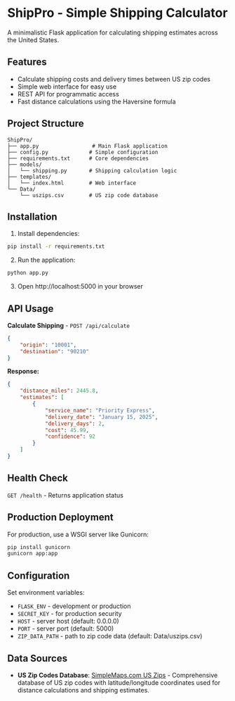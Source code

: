 # ShipPro - Simple Shipping Calculator

A minimalistic Flask application for calculating shipping estimates across the United States.

## Features

- Calculate shipping costs and delivery times between US zip codes
- Simple web interface for easy use
- REST API for programmatic access
- Fast distance calculations using the Haversine formula

## Project Structure

```
ShipPro/
├── app.py                 # Main Flask application
├── config.py             # Simple configuration
├── requirements.txt      # Core dependencies
├── models/
│   └── shipping.py       # Shipping calculation logic
├── templates/
│   └── index.html        # Web interface
└── Data/
    └── uszips.csv        # US zip code database
```

## Installation

1. Install dependencies:
```bash
pip install -r requirements.txt
```

2. Run the application:
```bash
python app.py
```

3. Open http://localhost:5000 in your browser

## API Usage

**Calculate Shipping** - `POST /api/calculate`

```json
{
    "origin": "10001",
    "destination": "90210"
}
```

**Response:**
```json
{
    "distance_miles": 2445.8,
    "estimates": [
        {
            "service_name": "Priority Express",
            "delivery_date": "January 15, 2025",
            "delivery_days": 2,
            "cost": 45.99,
            "confidence": 92
        }
    ]
}
```

## Health Check

`GET /health` - Returns application status

## Production Deployment

For production, use a WSGI server like Gunicorn:

```bash
pip install gunicorn
gunicorn app:app
```

## Configuration

Set environment variables:
- `FLASK_ENV` - development or production
- `SECRET_KEY` - for production security
- `HOST` - server host (default: 0.0.0.0)
- `PORT` - server port (default: 5000)
- `ZIP_DATA_PATH` - path to zip code data (default: Data/uszips.csv)

## Data Sources

- **US Zip Codes Database**: [SimpleMaps.com US Zips](https://simplemaps.com/data/us-zips) - Comprehensive database of US zip codes with latitude/longitude coordinates used for distance calculations and shipping estimates. 